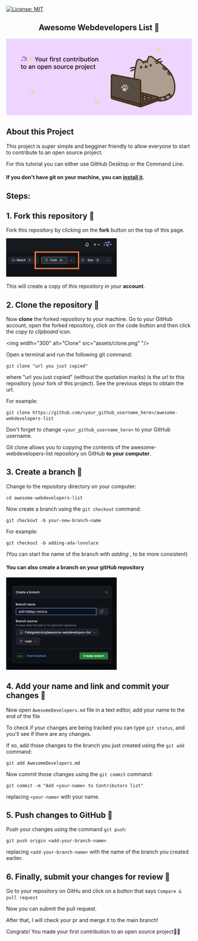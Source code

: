 [![License: MIT](https://img.shields.io/badge/License-MIT-green.svg)](https://opensource.org/licenses/MIT)

<h2 align="center">
  Awesome Webdevelopers List 🚀
</h2>
<div align="center">
  <img alt="Demo" src="open-source-first-issue.png" />
</div>


## About this Project

This project is super simple and begginer friendly to allow everyone to start to contribute to an open source project.

For this tutorial you can either use GitHub Desktop or the Command Line.

#### If you don't have git on your machine, you can [install it](https://help.github.com/articles/set-up-git/).

## Steps:

## 1. Fork this repository 🍴


Fork this repository by clicking on the <strong>fork</strong> button on the top of this page.

<img  width="300" alt="Fork" src="assets/fork.png" />

This will create a copy of this repository in your <strong>account</strong>.


## 2. Clone the repository 👯


Now <strong>clone</strong> the forked repository to your machine. Go to your GitHub account, open the forked repository, click on the code button and then click the _copy to clipboard_ icon.

<img width="300" alt="Clone" src="assets/clone.png" "/>

Open a terminal and run the following git command:

```
git clone "url you just copied"
```

where "url you just copied" (without the quotation marks) is the url to this repository (your fork of this project). See the previous steps to obtain the url.


For example:

```
git clone https://github.com/<your_github_username_here>/awesome-webdevelopers-list
```

Don't forget to change  `<your_github_username_here>` to your GitHub username.

Git clone allows you to copying the contents of the awesome-webdevelopers-list repository on GitHub <strong>to your computer</strong>.



## 3. Create a branch 🌳

Change to the repository directory on your computer:

```
cd awesome-webdevelopers-list
```

Now create a branch using the `git checkout` command:

```
git checkout -b your-new-branch-name
```

For example:

```
git checkout -b adding-ada-lovelace
```

(You can start the name of the branch with _adding_ , to be more consistent)

#### You can also create a branch on your gitHub repository

<img width="300" alt="Branch" src="assets/create-branch.png" />

## 4. Add your name and link and commit your changes 📝

Now open `AwesomeDevelopers.md` file in a text editor, add your name to the end of the file

To check if your changes are being tracked you can type `git status`, and you'll see if there are any changes.

If so, add those changes to the branch you just created using the `git add` command:

```
git add AwesomeDevelopers.md
```

Now commit those changes using the `git commit` command:

```
git commit -m "Add <your-name> to Contributors list"
```

replacing `<your-name>` with your name.

## 5. Push changes to GitHub 🚀 

Push your changes using the command `git push`:

```
git push origin <add-your-branch-name>
```

replacing `<add-your-branch-name>` with the name of the branch you created earlier.

## 6. Finally, submit your changes for review 👀 

Go to your repository on GitHu and click on a button that says  `Compare & pull request`


Now you can submit the pull request.


After that, I will check your pr and merge it to the main branch!

Congrats! You made your first contribution to an open source project🥳🥳
